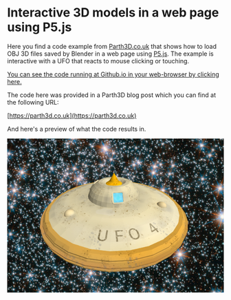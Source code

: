 # Interactive 3D models in a web page using P5.js

Here you find a code example from [Parth3D.co.uk](https://parth3d.co.uk/) that shows how to load OBJ 3D files saved by Blender in a web page using [P5.js](https://p5js.org). The example is interactive with a UFO that reacts to mouse clicking or touching.

[You can see the code running at Github.io in your web-browser by clicking here.](https://drandrewthomas.github.io/Parth3D-experiments/ufo_3d_p5js/)

The code here was provided in a Parth3D blog post which you can find at the following URL:

[https://parth3d.co.uk](https://parth3d.co.uk)

And here's a preview of what the code results in.

![The output of the web code](./ufo_p5js.png)
